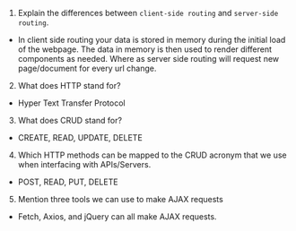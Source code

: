 1.  Explain the differences between `client-side routing` and `server-side routing`.
- In client side routing your data is stored in memory during the initial load of the webpage. The data in memory is then used to render different components as needed. Where as server side routing will request new page/document for every url change.

2.  What does HTTP stand for?
- Hyper Text Transfer Protocol

3.  What does CRUD stand for?
- CREATE, READ, UPDATE, DELETE

4.  Which HTTP methods can be mapped to the CRUD acronym that we use when interfacing with APIs/Servers.
- POST, READ, PUT, DELETE

5.  Mention three tools we can use to make AJAX requests
- Fetch, Axios, and jQuery can all make AJAX requests.
